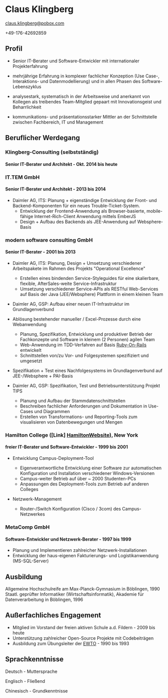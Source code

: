 # Claus Klingberg

<claus.klingberg@pobox.com>

+49-176-42692859

## Profil

- Senior IT-Berater und Software-Entwickler mit internationaler Projekterfahrung

- mehrjährige Erfahrung in komplexer fachlicher Konzeption (Use Case-, Interaktions- und Datenmodellierung) und in allen Phasen des Software-Lebenszyklus

- analysestark, systematisch in der Arbeitsweise und anerkannt von Kollegen als treibendes Team-Mitglied gepaart mit Innovationsgeist und Beharrlichkeit

- kommunikations- und präsentationsstarker Mittler an der Schnittstelle zwischen Fachbereich, IT und Management

## Beruflicher Werdegang

### Klingberg-Consulting (selbstständig)

#### Senior IT-Berater und Architekt - Okt. 2014 bis heute

### IT.TEM GmbH

#### Senior IT-Berater und Architekt - 2013 bis 2014
  * Daimler AG, ITS: Planung + eigenständige Entwicklung der Front- und Backend-Komponenten für ein neues Trouble-Ticket-System.
    * Entwicklung der Frontend-Anwendung als Browser-basierte, mobile-fähige Internet-Rich-Client Anwendung mittels EmberJS
    * Design + Aufbau des Backends als JEE-Anwendung auf Websphere-Basis

### modern software consulting GmbH

#### Senior IT-Berater - 2001 bis 2013
  * Daimler AG, ITS: Planung, Design + Umsetzung verschiedener Arbeitspakete im Rahmen des Projekts "Operational Excellence"
    * Erstellen eines bindenden Service-Styleguides für eine skalierbare, flexible, AfterSales-weite Service-Infrastruktur
    * Umsetzung verschiedener Service-APIs als RESTful Web-Services auf Basis der Java (JEE/Websphere) Plattform in einem kleinen Team

  * Daimler AG, GSP: Aufbau einer neuen IT-Infrastruktur im Grundlagenverbund

  * Ablösung bestehender manueller / Excel-Prozesse durch eine Webanwendung
    * Planung, Spezifikation, Entwicklung und produktiver Betrieb der Fachkonzepte und Software in kleinem (2 Personen) agilen Team
    * Web-Anwendung im TDD-Verfahren auf Basis [Ruby-On-Rails][RoR] entwickelt
    * Schnittstellen von/zu Vor- und Folgesystemen spezifiziert und umgesetzt
  * Spezifikation + Test eines Nachfolgesystems im Grundlagenverbund auf JEE-/Websphere + PAI-Basis

  * Daimler AG, GSP: Spezifikation, Test und Betriebsunterstützung Projekt TIPS
    * Planung und Aufbau der Stammdatenschnittstellen
    * Beschreiben fachlicher Anforderungen und Dokumentation in Use-Cases und Diagrammen
    * Erstellen von Transformations- und Reporting-Tools zum visualisieren von Datenbewegungen und Mengen

### Hamilton College ([Link] [HamiltonWebsite]), New York

#### freier IT-Berater und Software-Entwickler - 1999 bis 2001
  * Entwicklung Campus-Deployment-Tool
    * Eigenverantwortliche Entwicklung einer Software zur automatischen Konfiguration und Installation verschiedener Windows-Versionen
    * Campus-weiter Betrieb auf über ~ 2000 Studenten-PCs
    * Anpassungen des Deployment-Tools zum Betrieb auf anderen Colleges

  * Netzwerk-Management
    * Router-/Switch Konfiguration (Cisco / 3com) des Campus-Netzwerkes

### MetaComp GmbH

#### Software-Entwickler und Netzwerk-Berater - 1997 bis 1999
  * Planung und Implementieren zahlreicher Netzwerk-Installationen
  * Entwicklung der haus-eigenen Fakturierungs- und Logistikanwendung (MS-SQL-Server)

## Ausbildung

Allgemeine Hochschulreife am Max-Planck-Gymnasium in Böblingen, 1990
Staatl. geprüfter Informatiker (Wirtschaftsinformatik), Akademie für Datenverarbeitung in Böblingen, 1996

## Außerfachliches Engagement
  * Mitglied im Vorstand der freien aktiven Schule a.d. Fildern - 2009 bis heute
  * Unterstützung zahlreicher Open-Source Projekte mit Codebeiträgen
  * Ausbildung zum Übungsleiter der [EWTO][ewto] - 1990 bis 1993

## Sprachkenntnisse

Deutsch    - Muttersprache

Englisch   - Fließend

Chinesisch - Grundkenntnisse

[RoR]: https://en.wikipedia.org/wiki/Ruby_on_Rails
[HamiltonWebsite]: http://www.hamilton.edu/
[ewto]: http://www.wingtsunwelt.com/
